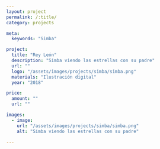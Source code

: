 ```yaml
---
layout: project
permalink: /:title/
category: projects

meta:
  keywords: "Simba"

project:
  title: "Rey León"
  description: "Simba viendo las estrellas con su padre"
  url: ""
  logo: "/assets/images/projects/simba/simba.png"
  materials: "Ilustración digital"
  year: "2018"

price:
  amount: ""
  url: ""

images:
  - image:
    url: "/assets/images/projects/simba/simba.png"
    alt: "Simba viendo las estrellas con su padre"

---
```

